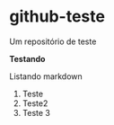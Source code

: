 # github-teste
Um repositório de teste
  
  
**Testando**



Listando markdown 

1. Teste
1. Teste2
1. Teste 3
